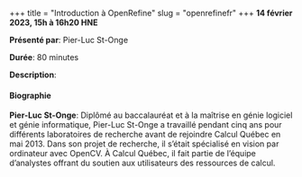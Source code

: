 +++
title = "Introduction à OpenRefine"
slug = "openrefinefr"
+++
**14 février 2023, 15h à 16h20 HNE**

**Présenté par**: Pier-Luc St-Onge

**Durée**: 80 minutes

**Description**:

#### Biographie

**Pier-Luc St-Onge**: Diplômé au baccalauréat et à la maîtrise en génie logiciel et génie informatique,
Pier-Luc St-Onge a travaillé pendant cinq ans pour différents laboratoires de recherche avant de rejoindre
Calcul Québec en mai 2013. Dans son projet de recherche, il s’était spécialisé en vision par ordinateur avec
OpenCV. À Calcul Québec, il fait partie de l’équipe d’analystes offrant du soutien aux utilisateurs des
ressources de calcul.

<!-- {{< vimeo 690948795 >}} -->
<!-- <br> -->

<!-- - [Watch this session on Vimeo](https://vimeo.com/690948795) -->
